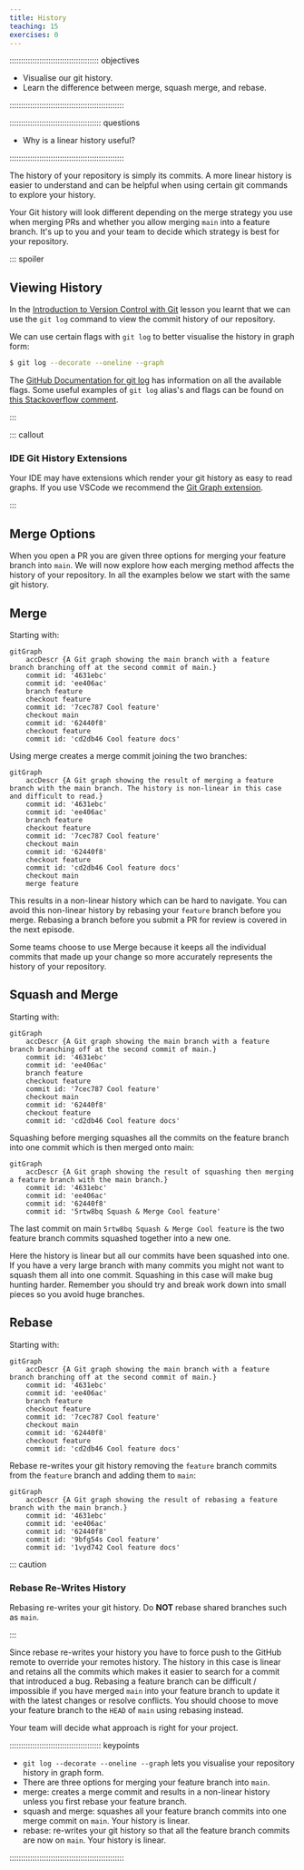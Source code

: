 ```yaml
---
title: History
teaching: 15
exercises: 0
---
```


::::::::::::::::::::::::::::::::::::::: objectives

- Visualise our git history.
- Learn the difference between merge, squash merge, and rebase.

::::::::::::::::::::::::::::::::::::::::::::::::::

:::::::::::::::::::::::::::::::::::::::: questions

- Why is a linear history useful?

::::::::::::::::::::::::::::::::::::::::::::::::::

The history of your repository is simply
its commits.
A more linear history is easier to understand
and can be helpful when using certain git
commands to explore your history.

Your Git history will look different depending on the merge
strategy you use when merging PRs
and whether you allow merging `main` into a feature branch.
It's up to you and your team to decide which strategy is
best for your repository.

::: spoiler

## Viewing History

In the [Introduction to Version Control
with Git](https://www.astropython.com/git-novice/05-history.html) lesson you learnt that we can use the
`git log` command to view the commit history
of our repository.

We can use certain flags with `git log` to better
visualise the history in graph form:

```bash
$ git log --decorate --oneline --graph
```

The [GitHub Documentation for git log](https://git-scm.com/docs/git-log) has information on all the available flags.
Some useful examples of `git log` alias's  and flags can be found on
[this Stackoverflow comment](https://stackoverflow.com/questions/1838873/visualizing-branch-topology-in-git/34467298#34467298).

:::

::: callout

### IDE Git History Extensions

Your IDE may have extensions which render your
git history as easy to read graphs.
If you use VSCode we recommend the [Git Graph extension](https://marketplace.visualstudio.com/items?itemName=mhutchie.git-graph).

:::

## Merge Options

When you open a PR you are given
three options for merging your feature
branch into `main`.
We will now explore how each merging method
affects the history of your repository.
In all the examples below we start with the same git history.

## Merge

Starting with:

```mermaid
gitGraph
    accDescr {A Git graph showing the main branch with a feature branch branching off at the second commit of main.}
    commit id: '4631ebc'
    commit id: 'ee406ac'
    branch feature
    checkout feature
    commit id: '7cec787 Cool feature'
    checkout main
    commit id: '62440f8'
    checkout feature
    commit id: 'cd2db46 Cool feature docs'
```

Using merge creates a merge commit joining
the two branches:

```mermaid
gitGraph
    accDescr {A Git graph showing the result of merging a feature branch with the main branch. The history is non-linear in this case and difficult to read.}
    commit id: '4631ebc'
    commit id: 'ee406ac'
    branch feature
    checkout feature
    commit id: '7cec787 Cool feature'
    checkout main
    commit id: '62440f8'
    checkout feature
    commit id: 'cd2db46 Cool feature docs'
    checkout main
    merge feature
```

This results in a non-linear history which
can be hard to navigate.
You can avoid this non-linear history by rebasing
your `feature` branch before you merge.
Rebasing a branch before you submit a PR for
review is covered in the next episode.

Some teams choose to use Merge because it
keeps all the individual commits that made
up your change so more accurately represents
the history of your repository.

## Squash and Merge

Starting with:

```mermaid
gitGraph
    accDescr {A Git graph showing the main branch with a feature branch branching off at the second commit of main.}
    commit id: '4631ebc'
    commit id: 'ee406ac'
    branch feature
    checkout feature
    commit id: '7cec787 Cool feature'
    checkout main
    commit id: '62440f8'
    checkout feature
    commit id: 'cd2db46 Cool feature docs'
```

Squashing before merging squashes all the
commits on the feature branch into one
commit which is then merged onto main:

```mermaid
gitGraph
    accDescr {A Git graph showing the result of squashing then merging a feature branch with the main branch.}
    commit id: '4631ebc'
    commit id: 'ee406ac'
    commit id: '62440f8'
    commit id: '5rtw8bq Squash & Merge Cool feature'
```

The last commit on main `5rtw8bq Squash & Merge Cool feature`
is the two feature branch commits squashed
together into a new one.

Here the history is linear but all our commits
have been squashed into one.
If you have a very large branch with many commits
you might not want to squash them all into one commit.
Squashing in this case will make bug hunting harder.
Remember you should try and break work down into
small pieces so you avoid huge branches.

## Rebase

Starting with:

```mermaid
gitGraph
    accDescr {A Git graph showing the main branch with a feature branch branching off at the second commit of main.}
    commit id: '4631ebc'
    commit id: 'ee406ac'
    branch feature
    checkout feature
    commit id: '7cec787 Cool feature'
    checkout main
    commit id: '62440f8'
    checkout feature
    commit id: 'cd2db46 Cool feature docs'
```

Rebase re-writes your git history removing
the `feature` branch commits from the `feature`
branch and adding them to `main`:

```mermaid
gitGraph
    accDescr {A Git graph showing the result of rebasing a feature branch with the main branch.}
    commit id: '4631ebc'
    commit id: 'ee406ac'
    commit id: '62440f8'
    commit id: '9bfg54s Cool feature'
    commit id: '1vyd742 Cool feature docs'
```

::: caution

### Rebase Re-Writes History

Rebasing re-writes your git history.
Do **NOT** rebase shared branches such as `main`.

:::

Since rebase re-writes your history you have to force
push to the GitHub remote to override your remotes history.
The history in this case is linear and retains all
the commits which makes it easier to search for
a commit that introduced a bug.
Rebasing a feature branch can be difficult / impossible if you have
merged `main` into your feature branch to update it
with the latest changes or resolve conflicts.
You should choose to move your feature branch to the `HEAD` of
`main` using rebasing instead.

Your team will decide what approach is right
for your project.

:::::::::::::::::::::::::::::::::::::::: keypoints

- `git log --decorate --oneline --graph` lets you visualise your repository history in graph form.
- There are three options for merging your feature
branch into `main`.
- merge: creates a merge commit and results in a non-linear history unless you first rebase your feature branch.
- squash and merge: squashes all your feature branch commits into one merge commit on `main`. Your history is linear.
- rebase: re-writes your git history so that all the feature branch commits are now on `main`. Your history is linear.

::::::::::::::::::::::::::::::::::::::::::::::::::
